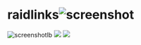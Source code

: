 # raidlinks![screenshot](https://github.com/user-attachments/assets/7677023e-a1a5-486e-92e7-82241174ec47)
![screenshotlb](https://github.com/user-attachments/assets/7bb33641-b008-48f0-9279-e1c4052650ce)
![](https://github.com/doctorpartlow/raidlinks/blob/main/raidorganizer_1.gif)
![](https://github.com/user-attachments/assets/d4732a84-0845-436f-85dc-302866705615)
